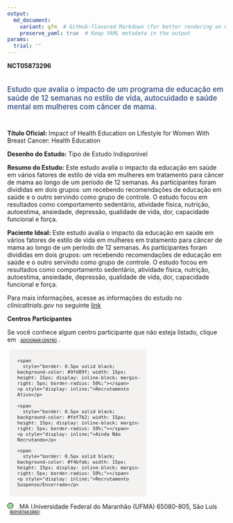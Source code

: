 ```yaml
---
output: 
  md_document:
    variant: gfm  # GitHub-flavored Markdown (for better rendering on GitHub)
    preserve_yaml: true  # Keep YAML metadata in the output
params:
  trial: ''
---
```


**NCT05873296**

<div style="padding: 5px 5px 5px 0px; font-size: 1.20em; font-weight: 500; color: #2E4A7F; text-align: left; margin-bottom: 20px">

Estudo que avalia o impacto de um programa de educação em saúde de 12
semanas no estilo de vida, autocuidado e saúde mental em mulheres com
câncer de mama.

</div>

**Título Oficial:** Impact of Health Education on Lifestyle for Women
With Breast Cancer: Health Education

**Desenho do Estudo:** Tipo de Estudo Indisponivel

**Resumo do Estudo:** Este estudo avalia o impacto da educação em saúde
em vários fatores de estilo de vida em mulheres em tratamento para
câncer de mama ao longo de um período de 12 semanas. As participantes
foram divididas em dois grupos: um recebendo recomendações de educação
em saúde e o outro servindo como grupo de controle. O estudo focou em
resultados como comportamento sedentário, atividade física, nutrição,
autoestima, ansiedade, depressão, qualidade de vida, dor, capacidade
funcional e força.

**Paciente Ideal:** Este estudo avalia o impacto da educação em saúde em
vários fatores de estilo de vida em mulheres em tratamento para câncer
de mama ao longo de um período de 12 semanas. As participantes foram
divididas em dois grupos: um recebendo recomendações de educação em
saúde e o outro servindo como grupo de controle. O estudo focou em
resultados como comportamento sedentário, atividade física, nutrição,
autoestima, ansiedade, depressão, qualidade de vida, dor, capacidade
funcional e força.

Para mais informações, acesse as informações do estudo no
*clinicaltrials.gov* no seguinte
[link](https://clinicaltrials.gov/ct2/show/NCT05873296)

**Centros Participantes**

Se você conhece algum centro participante que não esteja listado, clique
em
<span style="color: #2E4A7F; margin-left: 2px; padding: 4px; background-color: #f3f2f1; border-radius: 8px; font-weight: 500; font-size: 0.6em"><a
href="https://flazar.shinyapps.io/formsapp?study_nct_id=NCT05873296&amp;location_id=N%2FA&amp;location_full_name=N%2FA&amp;form_type=Adicionar%20Centro"
target="_blank">ADICIONAR CENTRO</a></span>.

<div style="margin-bottom: 8px; margin-left: 5px; padding: 8px; max-width: 300px; background-color: #f3f2f1; border-radius: 8px; font-size: 0.9em">

<div style="margin-left: 10px;">

    <span 
      style="border: 0.5px solid black; background-color: #9fd89f; width: 15px; height: 15px; display: inline-block; margin-right: 5px; border-radius: 50%;"></span>
    <p style="display: inline;">Recrutamento Ativo</p>

</div>

<div style="margin-left: 10px;">

    <span 
      style="border: 0.5px solid black; background-color: #fef7b2; width: 15px; height: 15px; display: inline-block; margin-right: 5px; border-radius: 50%;"></span>
    <p style="display: inline;">Ainda Não Recrutando</p>

</div>

<div style="margin-left: 10px;">

    <span 
      style="border: 0.5px solid black; background-color: #f4bfab; width: 15px; height: 15px; display: inline-block; margin-right: 5px; border-radius: 50%;"></span>
    <p style="display: inline;">Recrutamento Suspenso/Encerrado</p>

</div>

</div>

<span style="border: 0.5px solid black; display: inline-block; width: 12px; height: 12px; border-radius: 50%; margin-right: 10px; padding-bottom: 0px; background-color: #9fd89f;"></span>
MA Universidade Federal do Maranhão (UFMA) 65080-805, São Luís
<span style="color: #2E4A7F; margin-left: 2px; padding: 4px; background-color: #f3f2f1; border-radius: 8px; font-weight: 500; font-size: 0.6em"><a
href="https://flazar.shinyapps.io/formsapp?study_nct_id=NCT05873296&amp;location_id=ANDREADIASREISSAOLUISMARANHAO65058185BRAZIL&amp;location_full_name=Universidade%20Federal%20do%20Maranh%C3%A3o%20%28UFMA%29%2C%2065080-805%2C%20S%C3%A3o%20Lu%C3%ADs&amp;form_type=Reportar%20Erro"
target="_blank">REPORTAR ERRO</a></span>
